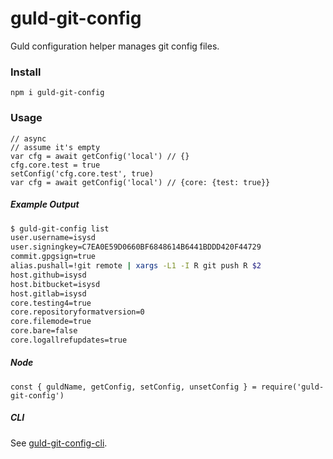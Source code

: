 # guld-git-config

Guld configuration helper manages git config files.

### Install

```
npm i guld-git-config
```

### Usage

```
// async
// assume it's empty
var cfg = await getConfig('local') // {}
cfg.core.test = true
setConfig('cfg.core.test', true)
var cfg = await getConfig('local') // {core: {test: true}}
```

##### Example Output

```sh
$ guld-git-config list
user.username=isysd
user.signingkey=C7EA0E59D0660BF6848614B6441BDDD420F44729
commit.gpgsign=true
alias.pushall=!git remote | xargs -L1 -I R git push R $2
host.github=isysd
host.bitbucket=isysd
host.gitlab=isysd
core.testing4=true
core.repositoryformatversion=0
core.filemode=true
core.bare=false
core.logallrefupdates=true
```

##### Node

```
const { guldName, getConfig, setConfig, unsetConfig } = require('guld-git-config')
```

##### CLI

See [guld-git-config-cli](https://github.com/isysd/tech-js-node_modules-guld-git-config-cli).
